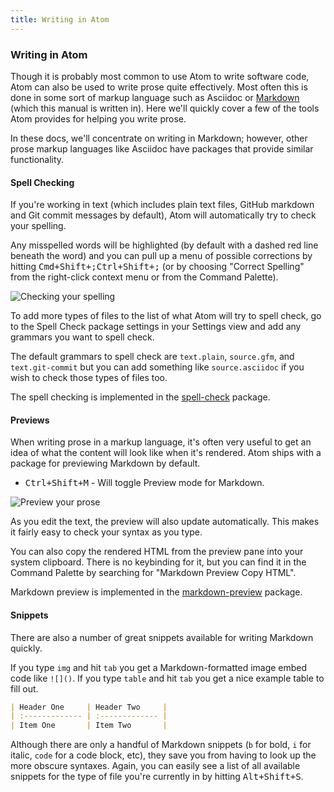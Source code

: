 ```yaml
---
title: Writing in Atom
---
```

### Writing in Atom

Though it is probably most common to use Atom to write software code, Atom can also be used to write prose quite effectively. Most often this is done in some sort of markup language such as Asciidoc or [Markdown](https://help.github.com/articles/about-writing-and-formatting-on-github/) (which this manual is written in). Here we'll quickly cover a few of the tools Atom provides for helping you write prose.

In these docs, we'll concentrate on writing in Markdown; however, other prose markup languages like Asciidoc have packages that provide similar functionality.

#### Spell Checking

If you're working in text (which includes plain text files, GitHub markdown and Git commit messages by default), Atom will automatically try to check your spelling.

Any misspelled words will be highlighted (by default with a dashed red line beneath the word) and you can pull up a menu of possible corrections by hitting <kbd class="platform-mac">Cmd+Shift+;</kbd><kbd class="platform-windows platform-linux">Ctrl+Shift+;</kbd> (or by choosing "Correct Spelling" from the right-click context menu or from the Command Palette).

![Checking your spelling](../../images/spellcheck.png)

To add more types of files to the list of what Atom will try to spell check, go to the Spell Check package settings in your Settings view and add any grammars you want to spell check.

The default grammars to spell check are `text.plain`, `source.gfm`, and `text.git-commit` but you can add something like `source.asciidoc` if you wish to check those types of files too.

The spell checking is implemented in the [spell-check](https://github.com/atom/spell-check) package.

#### Previews

When writing prose in a markup language, it's often very useful to get an idea of what the content will look like when it's rendered. Atom ships with a package for previewing Markdown by default.

* <kbd class="platform-mac platform-windows platform-linux">Ctrl+Shift+M</kbd> - Will toggle Preview mode for Markdown.

![Preview your prose](../../images/preview.png)

As you edit the text, the preview will also update automatically. This makes it fairly easy to check your syntax as you type.

You can also copy the rendered HTML from the preview pane into your system clipboard. There is no keybinding for it, but you can find it in the Command Palette by searching for "Markdown Preview Copy HTML".

Markdown preview is implemented in the [markdown-preview](https://github.com/atom/markdown-preview) package.

#### Snippets

There are also a number of great snippets available for writing Markdown quickly.

If you type `img` and hit `tab` you get a Markdown-formatted image embed code like `![]()`. If you type `table` and hit `tab` you get a nice example table to fill out.

```markdown
| Header One     | Header Two     |
| :------------- | :------------- |
| Item One       | Item Two       |
```

Although there are only a handful of Markdown snippets (`b` for bold, `i` for italic, `code` for a code block, etc), they save you from having to look up the more obscure syntaxes. Again, you can easily see a list of all available snippets for the type of file you're currently in by hitting <kbd class="platform-mac platform-windows platform-linux">Alt+Shift+S</kbd>.
